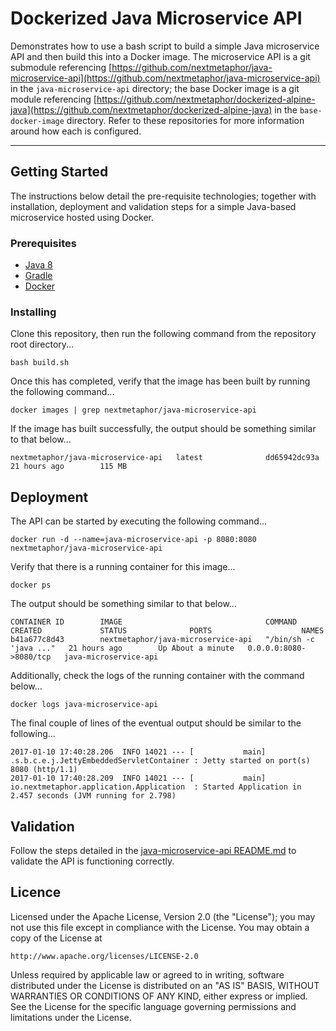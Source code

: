 # Dockerized Java Microservice API #
Demonstrates how to use a bash script to build a simple Java microservice API and then build this into a Docker image. The microservice API is a git submodule referencing [https://github.com/nextmetaphor/java-microservice-api](https://github.com/nextmetaphor/java-microservice-api) in the `java-microservice-api` directory; the base Docker image is a git module referencing [https://github.com/nextmetaphor/dockerized-alpine-java](https://github.com/nextmetaphor/dockerized-alpine-java) in the `base-docker-image` directory. Refer to these repositories for more information around how each is configured. 

***

## Getting Started 
The instructions below detail the pre-requisite technologies; together with installation, deployment and validation steps for a simple Java-based microservice hosted using Docker.

### Prerequisites
* [Java 8](http://www.oracle.com/technetwork/java/javase/downloads/jdk8-downloads-2133151.html)
* [Gradle](https://gradle.org/getting-started-gradle-java/#toggle-id-1)
* [Docker](https://www.docker.com/products/overview#/install_the_platform)

### Installing
Clone this repository, then run the following command from the repository root directory...

    bash build.sh

Once this has completed, verify that the image has been built by running the following command...

    docker images | grep nextmetaphor/java-microservice-api

If the image has built successfully, the output should be something similar to that below...

    nextmetaphor/java-microservice-api   latest              dd65942dc93a        21 hours ago        115 MB

## Deployment
The API can be started by executing the following command...

    docker run -d --name=java-microservice-api -p 8080:8080 nextmetaphor/java-microservice-api

Verify that there is a running container for this image...

    docker ps

The output should be something similar to that below...

    CONTAINER ID        IMAGE                                COMMAND                  CREATED             STATUS              PORTS                    NAMES
    b41a677c8d43        nextmetaphor/java-microservice-api   "/bin/sh -c 'java ..."   21 hours ago        Up About a minute   0.0.0.0:8080->8080/tcp   java-microservice-api

Additionally, check the logs of the running container with the command below...

    docker logs java-microservice-api

The final couple of lines of the eventual output should be similar to the following...

    2017-01-10 17:40:28.206  INFO 14021 --- [           main] .s.b.c.e.j.JettyEmbeddedServletContainer : Jetty started on port(s) 8080 (http/1.1)
    2017-01-10 17:40:28.209  INFO 14021 --- [           main] io.nextmetaphor.application.Application  : Started Application in 2.457 seconds (JVM running for 2.798)

## Validation ##
Follow the steps detailed in the [java-microservice-api README.md](./java-microservice-api/README.md) to validate the API is functioning correctly.

## Licence ##
Licensed under the Apache License, Version 2.0 (the "License");
you may not use this file except in compliance with the License.
You may obtain a copy of the License at

    http://www.apache.org/licenses/LICENSE-2.0

Unless required by applicable law or agreed to in writing, software
distributed under the License is distributed on an "AS IS" BASIS,
WITHOUT WARRANTIES OR CONDITIONS OF ANY KIND, either express or implied.
See the License for the specific language governing permissions and
limitations under the License.
